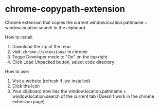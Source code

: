 # chrome-copypath-extension
Chrome extension that copies the current window.location.pathname + window.location.search to the clipboard


How to install:
1. Download the zip of the repo
2. visit: `chrome://extensions/` in chrome
3. Togge Developer mode to "On" on the top right
4. Click Load Unpacked button, select code directory

How to use:
1. Visit a website (refresh if just installed)
2. Click the Icon
3. Your clipboard now has the window.location.pathname + window.location.search of the current tab (Doesn't work in the chrome extension page)
